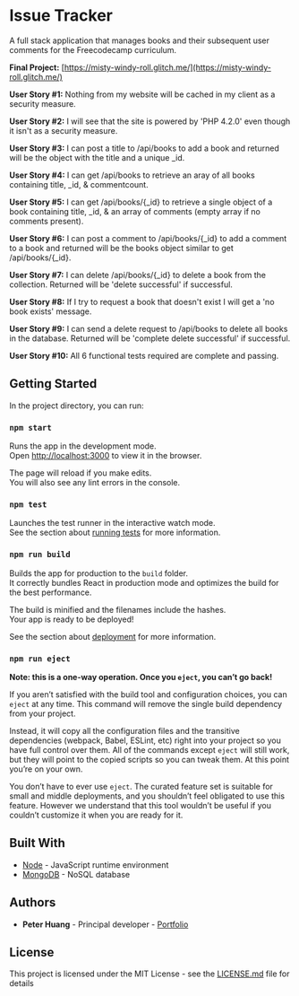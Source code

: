 # Issue Tracker

A full stack application that manages books and their subsequent user comments for the Freecodecamp curriculum.

**Final Project:** [https://misty-windy-roll.glitch.me/](https://misty-windy-roll.glitch.me/)

**User Story #1:** Nothing from my website will be cached in my client as a security measure.

**User Story #2:** I will see that the site is powered by 'PHP 4.2.0' even though it isn't as a security measure.

**User Story #3:** I can post a title to /api/books to add a book and returned will be the object with the title and a unique \_id.

**User Story #4:** I can get /api/books to retrieve an aray of all books containing title, \_id, & commentcount.

**User Story #5:** I can get /api/books/{\_id} to retrieve a single object of a book containing title, \_id, & an array of comments (empty array if no comments present).

**User Story #6:** I can post a comment to /api/books/{\_id} to add a comment to a book and returned will be the books object similar to get /api/books/{\_id}.

**User Story #7:** I can delete /api/books/{\_id} to delete a book from the collection. Returned will be 'delete successful' if successful.

**User Story #8:** If I try to request a book that doesn't exist I will get a 'no book exists' message.

**User Story #9:** I can send a delete request to /api/books to delete all books in the database. Returned will be 'complete delete successful' if successful.

**User Story #10:** All 6 functional tests required are complete and passing.

## Getting Started

In the project directory, you can run:

### `npm start`

Runs the app in the development mode.<br />
Open [http://localhost:3000](http://localhost:3000) to view it in the browser.

The page will reload if you make edits.<br />
You will also see any lint errors in the console.

### `npm test`

Launches the test runner in the interactive watch mode.<br />
See the section about [running tests](https://facebook.github.io/create-react-app/docs/running-tests) for more information.

### `npm run build`

Builds the app for production to the `build` folder.<br />
It correctly bundles React in production mode and optimizes the build for the best performance.

The build is minified and the filenames include the hashes.<br />
Your app is ready to be deployed!

See the section about [deployment](https://facebook.github.io/create-react-app/docs/deployment) for more information.

### `npm run eject`

**Note: this is a one-way operation. Once you `eject`, you can’t go back!**

If you aren’t satisfied with the build tool and configuration choices, you can `eject` at any time. This command will remove the single build dependency from your project.

Instead, it will copy all the configuration files and the transitive dependencies (webpack, Babel, ESLint, etc) right into your project so you have full control over them. All of the commands except `eject` will still work, but they will point to the copied scripts so you can tweak them. At this point you’re on your own.

You don’t have to ever use `eject`. The curated feature set is suitable for small and middle deployments, and you shouldn’t feel obligated to use this feature. However we understand that this tool wouldn’t be useful if you couldn’t customize it when you are ready for it.

## Built With

- [Node](https://nodejs.org/en/) - JavaScript runtime environment
- [MongoDB](https://www.mongodb.com/) - NoSQL database

## Authors

- **Peter Huang** - Principal developer - [Portfolio](https://www.peterhuang.net/)

## License

This project is licensed under the MIT License - see the [LICENSE.md](LICENSE.md) file for details
